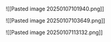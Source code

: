 ![[Pasted image 20250107101940.png]]

![[Pasted image 20250107103649.png]]

![[Pasted image 20250107113132.png]]